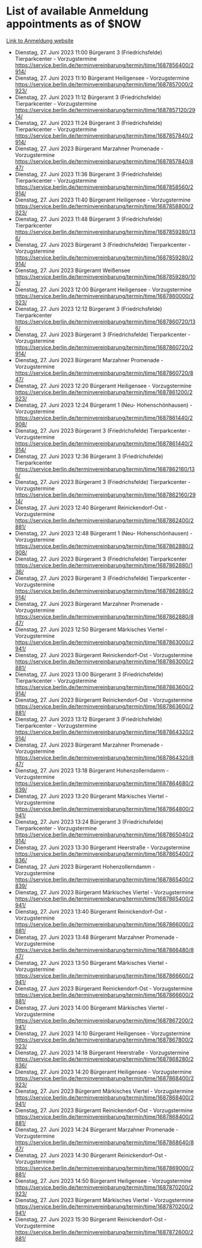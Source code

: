 # List of available Anmeldung appointments as of $NOW
[Link to Anmeldung website](https://service.berlin.de/terminvereinbarung/termin/tag.php?termin=1&anliegen[]=120686&dienstleisterlist=122210,122217,327316,122219,327312,122227,327314,122231,327346,122243,327348,122254,122252,329742,122260,329745,122262,329748,122271,327278,122273,327274,122277,327276,330436,122280,327294,122282,327290,122284,327292,122291,327270,122285,327266,122286,327264,122296,327268,150230,329760,122297,327286,122294,327284,122312,329763,122314,329775,122304,327330,122311,327334,122309,327332,317869,122281,327352,122279,329772,122283,122276,327324,122274,327326,122267,329766,122246,327318,122251,327320,122257,327322,122208,327298,122226,327300&herkunft=http%3A%2F%2Fservice.berlin.de%2Fdienstleistung%2F120686%2F)
- Dienstag, 27. Juni 2023 11:00 Bürgeramt 3 (Friedrichsfelde) Tierparkcenter - Vorzugstermine https://service.berlin.de/terminvereinbarung/termin/time/1687856400/2914/
- Dienstag, 27. Juni 2023 11:10 Bürgeramt Heiligensee - Vorzugstermine https://service.berlin.de/terminvereinbarung/termin/time/1687857000/2923/
- Dienstag, 27. Juni 2023 11:12 Bürgeramt 3 (Friedrichsfelde) Tierparkcenter - Vorzugstermine https://service.berlin.de/terminvereinbarung/termin/time/1687857120/2914/
- Dienstag, 27. Juni 2023 11:24 Bürgeramt 3 (Friedrichsfelde) Tierparkcenter - Vorzugstermine https://service.berlin.de/terminvereinbarung/termin/time/1687857840/2914/
- Dienstag, 27. Juni 2023  Bürgeramt Marzahner Promenade - Vorzugstermine https://service.berlin.de/terminvereinbarung/termin/time/1687857840/847/
- Dienstag, 27. Juni 2023 11:36 Bürgeramt 3 (Friedrichsfelde) Tierparkcenter - Vorzugstermine https://service.berlin.de/terminvereinbarung/termin/time/1687858560/2914/
- Dienstag, 27. Juni 2023 11:40 Bürgeramt Heiligensee - Vorzugstermine https://service.berlin.de/terminvereinbarung/termin/time/1687858800/2923/
- Dienstag, 27. Juni 2023 11:48 Bürgeramt 3 (Friedrichsfelde) Tierparkcenter https://service.berlin.de/terminvereinbarung/termin/time/1687859280/136/
- Dienstag, 27. Juni 2023  Bürgeramt 3 (Friedrichsfelde) Tierparkcenter - Vorzugstermine https://service.berlin.de/terminvereinbarung/termin/time/1687859280/2914/
- Dienstag, 27. Juni 2023  Bürgeramt Weißensee https://service.berlin.de/terminvereinbarung/termin/time/1687859280/103/
- Dienstag, 27. Juni 2023 12:00 Bürgeramt Heiligensee - Vorzugstermine https://service.berlin.de/terminvereinbarung/termin/time/1687860000/2923/
- Dienstag, 27. Juni 2023 12:12 Bürgeramt 3 (Friedrichsfelde) Tierparkcenter https://service.berlin.de/terminvereinbarung/termin/time/1687860720/136/
- Dienstag, 27. Juni 2023  Bürgeramt 3 (Friedrichsfelde) Tierparkcenter - Vorzugstermine https://service.berlin.de/terminvereinbarung/termin/time/1687860720/2914/
- Dienstag, 27. Juni 2023  Bürgeramt Marzahner Promenade - Vorzugstermine https://service.berlin.de/terminvereinbarung/termin/time/1687860720/847/
- Dienstag, 27. Juni 2023 12:20 Bürgeramt Heiligensee - Vorzugstermine https://service.berlin.de/terminvereinbarung/termin/time/1687861200/2923/
- Dienstag, 27. Juni 2023 12:24 Bürgeramt 1 (Neu- Hohenschönhausen) - Vorzugstermine https://service.berlin.de/terminvereinbarung/termin/time/1687861440/2908/
- Dienstag, 27. Juni 2023  Bürgeramt 3 (Friedrichsfelde) Tierparkcenter - Vorzugstermine https://service.berlin.de/terminvereinbarung/termin/time/1687861440/2914/
- Dienstag, 27. Juni 2023 12:36 Bürgeramt 3 (Friedrichsfelde) Tierparkcenter https://service.berlin.de/terminvereinbarung/termin/time/1687862160/136/
- Dienstag, 27. Juni 2023  Bürgeramt 3 (Friedrichsfelde) Tierparkcenter - Vorzugstermine https://service.berlin.de/terminvereinbarung/termin/time/1687862160/2914/
- Dienstag, 27. Juni 2023 12:40 Bürgeramt Reinickendorf-Ost - Vorzugstermine https://service.berlin.de/terminvereinbarung/termin/time/1687862400/2881/
- Dienstag, 27. Juni 2023 12:48 Bürgeramt 1 (Neu- Hohenschönhausen) - Vorzugstermine https://service.berlin.de/terminvereinbarung/termin/time/1687862880/2908/
- Dienstag, 27. Juni 2023  Bürgeramt 3 (Friedrichsfelde) Tierparkcenter https://service.berlin.de/terminvereinbarung/termin/time/1687862880/136/
- Dienstag, 27. Juni 2023  Bürgeramt 3 (Friedrichsfelde) Tierparkcenter - Vorzugstermine https://service.berlin.de/terminvereinbarung/termin/time/1687862880/2914/
- Dienstag, 27. Juni 2023  Bürgeramt Marzahner Promenade - Vorzugstermine https://service.berlin.de/terminvereinbarung/termin/time/1687862880/847/
- Dienstag, 27. Juni 2023 12:50 Bürgeramt Märkisches Viertel - Vorzugstermine https://service.berlin.de/terminvereinbarung/termin/time/1687863000/2941/
- Dienstag, 27. Juni 2023  Bürgeramt Reinickendorf-Ost - Vorzugstermine https://service.berlin.de/terminvereinbarung/termin/time/1687863000/2881/
- Dienstag, 27. Juni 2023 13:00 Bürgeramt 3 (Friedrichsfelde) Tierparkcenter - Vorzugstermine https://service.berlin.de/terminvereinbarung/termin/time/1687863600/2914/
- Dienstag, 27. Juni 2023  Bürgeramt Reinickendorf-Ost - Vorzugstermine https://service.berlin.de/terminvereinbarung/termin/time/1687863600/2881/
- Dienstag, 27. Juni 2023 13:12 Bürgeramt 3 (Friedrichsfelde) Tierparkcenter - Vorzugstermine https://service.berlin.de/terminvereinbarung/termin/time/1687864320/2914/
- Dienstag, 27. Juni 2023  Bürgeramt Marzahner Promenade - Vorzugstermine https://service.berlin.de/terminvereinbarung/termin/time/1687864320/847/
- Dienstag, 27. Juni 2023 13:18 Bürgeramt Hohenzollerndamm - Vorzugstermine https://service.berlin.de/terminvereinbarung/termin/time/1687864680/2839/
- Dienstag, 27. Juni 2023 13:20 Bürgeramt Märkisches Viertel - Vorzugstermine https://service.berlin.de/terminvereinbarung/termin/time/1687864800/2941/
- Dienstag, 27. Juni 2023 13:24 Bürgeramt 3 (Friedrichsfelde) Tierparkcenter - Vorzugstermine https://service.berlin.de/terminvereinbarung/termin/time/1687865040/2914/
- Dienstag, 27. Juni 2023 13:30 Bürgeramt Heerstraße - Vorzugstermine https://service.berlin.de/terminvereinbarung/termin/time/1687865400/2836/
- Dienstag, 27. Juni 2023  Bürgeramt Hohenzollerndamm - Vorzugstermine https://service.berlin.de/terminvereinbarung/termin/time/1687865400/2839/
- Dienstag, 27. Juni 2023  Bürgeramt Märkisches Viertel - Vorzugstermine https://service.berlin.de/terminvereinbarung/termin/time/1687865400/2941/
- Dienstag, 27. Juni 2023 13:40 Bürgeramt Reinickendorf-Ost - Vorzugstermine https://service.berlin.de/terminvereinbarung/termin/time/1687866000/2881/
- Dienstag, 27. Juni 2023 13:48 Bürgeramt Marzahner Promenade - Vorzugstermine https://service.berlin.de/terminvereinbarung/termin/time/1687866480/847/
- Dienstag, 27. Juni 2023 13:50 Bürgeramt Märkisches Viertel - Vorzugstermine https://service.berlin.de/terminvereinbarung/termin/time/1687866600/2941/
- Dienstag, 27. Juni 2023  Bürgeramt Reinickendorf-Ost - Vorzugstermine https://service.berlin.de/terminvereinbarung/termin/time/1687866600/2881/
- Dienstag, 27. Juni 2023 14:00 Bürgeramt Märkisches Viertel - Vorzugstermine https://service.berlin.de/terminvereinbarung/termin/time/1687867200/2941/
- Dienstag, 27. Juni 2023 14:10 Bürgeramt Heiligensee - Vorzugstermine https://service.berlin.de/terminvereinbarung/termin/time/1687867800/2923/
- Dienstag, 27. Juni 2023 14:18 Bürgeramt Heerstraße - Vorzugstermine https://service.berlin.de/terminvereinbarung/termin/time/1687868280/2836/
- Dienstag, 27. Juni 2023 14:20 Bürgeramt Heiligensee - Vorzugstermine https://service.berlin.de/terminvereinbarung/termin/time/1687868400/2923/
- Dienstag, 27. Juni 2023  Bürgeramt Märkisches Viertel - Vorzugstermine https://service.berlin.de/terminvereinbarung/termin/time/1687868400/2941/
- Dienstag, 27. Juni 2023  Bürgeramt Reinickendorf-Ost - Vorzugstermine https://service.berlin.de/terminvereinbarung/termin/time/1687868400/2881/
- Dienstag, 27. Juni 2023 14:24 Bürgeramt Marzahner Promenade - Vorzugstermine https://service.berlin.de/terminvereinbarung/termin/time/1687868640/847/
- Dienstag, 27. Juni 2023 14:30 Bürgeramt Reinickendorf-Ost - Vorzugstermine https://service.berlin.de/terminvereinbarung/termin/time/1687869000/2881/
- Dienstag, 27. Juni 2023 14:50 Bürgeramt Heiligensee - Vorzugstermine https://service.berlin.de/terminvereinbarung/termin/time/1687870200/2923/
- Dienstag, 27. Juni 2023  Bürgeramt Märkisches Viertel - Vorzugstermine https://service.berlin.de/terminvereinbarung/termin/time/1687870200/2941/
- Dienstag, 27. Juni 2023 15:30 Bürgeramt Reinickendorf-Ost - Vorzugstermine https://service.berlin.de/terminvereinbarung/termin/time/1687872600/2881/

